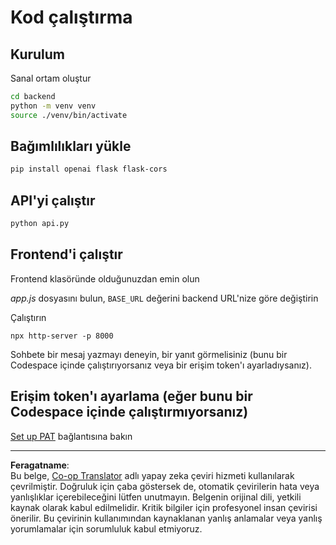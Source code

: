 <!--
CO_OP_TRANSLATOR_METADATA:
{
  "original_hash": "a7b7f54b13f9e6683a844d173ffdd766",
  "translation_date": "2025-08-29T01:28:32+00:00",
  "source_file": "9-chat-project/solution/README.md",
  "language_code": "tr"
}
-->
# Kod çalıştırma

## Kurulum

Sanal ortam oluştur

```sh
cd backend
python -m venv venv
source ./venv/bin/activate
```

## Bağımlılıkları yükle

```sh
pip install openai flask flask-cors 
```

## API'yi çalıştır

```sh
python api.py
```

## Frontend'i çalıştır

Frontend klasöründe olduğunuzdan emin olun

*app.js* dosyasını bulun, `BASE_URL` değerini backend URL'nize göre değiştirin

Çalıştırın

```
npx http-server -p 8000
```

Sohbete bir mesaj yazmayı deneyin, bir yanıt görmelisiniz (bunu bir Codespace içinde çalıştırıyorsanız veya bir erişim token'ı ayarladıysanız).

## Erişim token'ı ayarlama (eğer bunu bir Codespace içinde çalıştırmıyorsanız)

[Set up PAT](https://docs.github.com/en/authentication/keeping-your-account-and-data-secure/managing-your-personal-access-tokens) bağlantısına bakın

---

**Feragatname**:  
Bu belge, [Co-op Translator](https://github.com/Azure/co-op-translator) adlı yapay zeka çeviri hizmeti kullanılarak çevrilmiştir. Doğruluk için çaba göstersek de, otomatik çevirilerin hata veya yanlışlıklar içerebileceğini lütfen unutmayın. Belgenin orijinal dili, yetkili kaynak olarak kabul edilmelidir. Kritik bilgiler için profesyonel insan çevirisi önerilir. Bu çevirinin kullanımından kaynaklanan yanlış anlamalar veya yanlış yorumlamalar için sorumluluk kabul etmiyoruz.